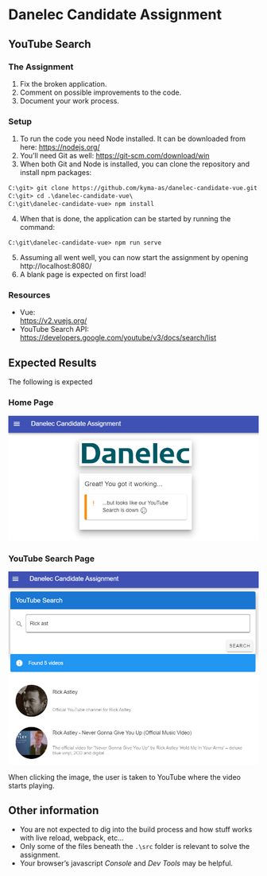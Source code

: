 # Danelec Candidate Assignment

## YouTube Search

### The Assignment
1. Fix the broken application.
2. Comment on possible improvements to the code.
3. Document your work process.

### Setup
1. To run the code you need Node installed. It can be downloaded from here:
https://nodejs.org/
2. You’ll need Git as well: https://git-scm.com/download/win
3. When both Git and Node is installed, you can clone the repository and install npm
packages:
``` 
C:\git> git clone https://github.com/kyma-as/danelec-candidate-vue.git
C:\git> cd .\danelec-candidate-vue\
C:\git\danelec-candidate-vue> npm install
``` 
4. When that is done, the application can be started by running the command:
``` 
C:\git\danelec-candidate-vue> npm run serve
``` 
5. Assuming all went well, you can now start the assignment by opening  
http://localhost:8080/
6. A blank page is expected on first load!

### Resources
- Vue:  
  https://v2.vuejs.org/
- YouTube Search API:  
https://developers.google.com/youtube/v3/docs/search/list

## Expected Results
The following is expected

### Home Page

![Home Page](./home-page.png)

### YouTube Search Page

![YouType Search Page](./youtube-search.png)

When clicking the image, the user is taken to YouTube where the video starts playing.

## Other information
- You are not expected to dig into the build process and how stuff works with live reload,
webpack, etc...
- Only some of the files beneath the `.\src` folder is relevant to solve the assignment.
- Your browser’s javascript *Console* and *Dev Tools* may be helpful.
